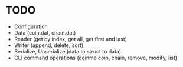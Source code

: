 # TODO
- Configuration
- Data (coin.dat, chain.dat)
- Reader (get by index, get all, get first and last)
- Writer (append, delete, sort)
- Serialize, Unserialize (data to struct to data)
- CLI command operations (coinme coin, chain, remove, modify, list)